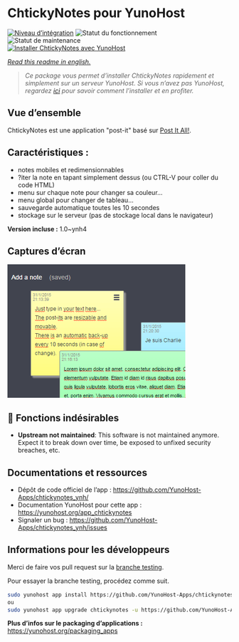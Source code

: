 <!--
N.B.: This README was automatically generated by https://github.com/YunoHost/apps/tree/master/tools/README-generator
It shall NOT be edited by hand.
-->

# ChtickyNotes pour YunoHost

[![Niveau d’intégration](https://dash.yunohost.org/integration/chtickynotes.svg)](https://dash.yunohost.org/appci/app/chtickynotes) ![Statut du fonctionnement](https://ci-apps.yunohost.org/ci/badges/chtickynotes.status.svg) ![Statut de maintenance](https://ci-apps.yunohost.org/ci/badges/chtickynotes.maintain.svg)  
[![Installer ChtickyNotes avec YunoHost](https://install-app.yunohost.org/install-with-yunohost.svg)](https://install-app.yunohost.org/?app=chtickynotes)

*[Read this readme in english.](./README.md)*

> *Ce package vous permet d’installer ChtickyNotes rapidement et simplement sur un serveur YunoHost.
Si vous n’avez pas YunoHost, regardez [ici](https://yunohost.org/#/install) pour savoir comment l’installer et en profiter.*

## Vue d’ensemble

ChtickyNotes est une application "post-it" basé sur [Post It All!](Https://github.com/txusko/PostItAll).

## Caractéristiques :
- notes mobiles et redimensionnables
- ?iter la note en tapant simplement dessus (ou CTRL-V pour coller du code HTML)
- menu sur chaque note pour changer sa couleur...
- menu global pour changer de tableau...
- sauvegarde automatique toutes les 10 secondes
- stockage sur le serveur (pas de stockage local dans le navigateur)


**Version incluse :** 1.0~ynh4

## Captures d’écran

![Capture d’écran de ChtickyNotes](./doc/screenshots/chtickynotes.gif)

## :red_circle: Fonctions indésirables

- **Upstream not maintained**: This software is not maintained anymore. Expect it to break down over time, be exposed to unfixed security breaches, etc.

## Documentations et ressources

* Dépôt de code officiel de l’app : <https://github.com/YunoHost-Apps/chtickynotes_ynh/>
* Documentation YunoHost pour cette app : <https://yunohost.org/app_chtickynotes>
* Signaler un bug : <https://github.com/YunoHost-Apps/chtickynotes_ynh/issues>

## Informations pour les développeurs

Merci de faire vos pull request sur la [branche testing](https://github.com/YunoHost-Apps/chtickynotes_ynh/tree/testing).

Pour essayer la branche testing, procédez comme suit.

``` bash
sudo yunohost app install https://github.com/YunoHost-Apps/chtickynotes_ynh/tree/testing --debug
ou
sudo yunohost app upgrade chtickynotes -u https://github.com/YunoHost-Apps/chtickynotes_ynh/tree/testing --debug
```

**Plus d’infos sur le packaging d’applications :** <https://yunohost.org/packaging_apps>